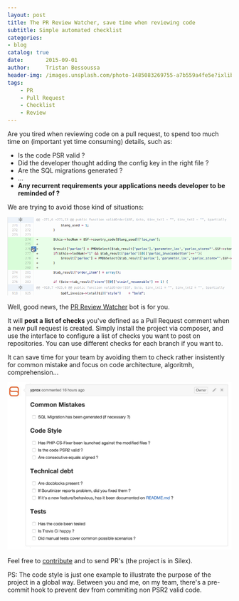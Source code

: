 ```yaml
---
layout: post
title: The PR Review Watcher, save time when reviewing code
subtitle: Simple automated checklist
categories:
- blog
catalog: true
date:       2015-09-01
author:     Tristan Bessoussa
header-img: /images.unsplash.com/photo-1485083269755-a7b559a4fe5e?ixlib=rb-1.2.1&ixid=eyJhcHBfaWQiOjEyMDd9&auto=format&fit=crop&w=1950&q=80
tags:
    - PR
    - Pull Request
    - Checklist
    - Review
---
```


Are you tired when reviewing code on a pull request, to spend too much time on (important yet time consuming) details, such as:

 * Is the code PSR valid ?
 * Did the developer thought adding the config key in the right file ?
 * Are the SQL migrations generated ?
 * ...
 * **Any recurrent requirements your applications needs developer to be reminded of ?**


We are trying to avoid those kind of situations:

![gif comment pull request PSR](/img/pr.gif)

Well, good news, the [PR Review Watcher](https://github.com/Yproximite/PRReviewWatcher) bot is for you.

It will **post a list of checks** you've defined as a Pull Request comment when a new pull request is created.
Simply install the project via composer, and use the interface to configure a list of checks you want to post on repositories. You can use different checks for each branch if you want to.

It can save time for your team by avoiding them to check rather insistently for common mistake and focus on code architecture, algoritmh, comprehension...

![gif comment pull request PSR](/img/screenshot-pr-watcher.png)

Feel free to [contribute](https://github.com/Yproximite/PRReviewWatcher) and to send PR's (the project is in Silex).

PS: The code style is just one example to illustrate the purpose of the project in a global way. Between you and me, on my team, there's a pre-commit hook to prevent dev from commiting non PSR2 valid code.
